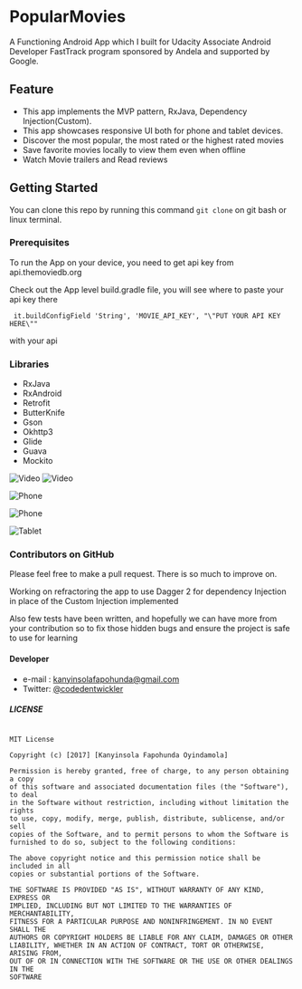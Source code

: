 # PopularMovies
A Functioning Android App which I built for Udacity Associate Android Developer FastTrack program sponsored by Andela and supported by Google. 

## Feature
* This app implements the MVP pattern, RxJava, Dependency Injection(Custom).
* This app showcases responsive UI both for phone and tablet devices.
* Discover the most popular, the most rated or the highest rated movies
* Save favorite movies locally to view them even when offline
* Watch Movie trailers and Read reviews


## Getting Started

You can clone this repo by running this command ``` git clone ``` on git bash or linux terminal.

### Prerequisites

To run the App on your device, you need to get api key from api.themoviedb.org

Check out the App level build.gradle file, you will see where to paste your api key there

```  it.buildConfigField 'String', 'MOVIE_API_KEY', "\"PUT YOUR API KEY HERE\"" ```

with your api 

### Libraries
* RxJava
* RxAndroid
* Retrofit
* ButterKnife
* Gson
* Okhttp3
* Glide
* Guava
* Mockito

![Video](https://cloud.githubusercontent.com/assets/18694890/26163185/cceec030-3b20-11e7-9565-89e326a67434.gif)
![Video](https://cloud.githubusercontent.com/assets/18694890/26163334/41326f78-3b21-11e7-8655-2f9d99d5fcf8.gif)

![Phone](https://cloud.githubusercontent.com/assets/18694890/26162310/48e480a6-3b1e-11e7-8898-f205141586c9.png)

![Phone](https://cloud.githubusercontent.com/assets/18694890/26162308/48e21b18-3b1e-11e7-97e7-a36a284581d2.png)

![Tablet](https://cloud.githubusercontent.com/assets/18694890/26162336/63c85a3c-3b1e-11e7-99b4-6a3cc78a8bbb.png)

### Contributors on GitHub
Please feel free to make a pull request. There is so much to improve on.

Working on refractoring the app to use Dagger 2 for dependency Injection in place of the Custom Injection implemented

Also few tests have been written, and hopefully we can have more from your contribution so to fix those hidden bugs and ensure the project is safe to use for learning

#### Developer
* e-mail : kanyinsolafapohunda@gmail.com
* Twitter: [@codedentwickler](https://twitter.com/codedentwickler "codedentwickler on twitter")


##### LICENSE

```

MIT License

Copyright (c) [2017] [Kanyinsola Fapohunda Oyindamola]

Permission is hereby granted, free of charge, to any person obtaining a copy
of this software and associated documentation files (the "Software"), to deal
in the Software without restriction, including without limitation the rights
to use, copy, modify, merge, publish, distribute, sublicense, and/or sell
copies of the Software, and to permit persons to whom the Software is
furnished to do so, subject to the following conditions:

The above copyright notice and this permission notice shall be included in all
copies or substantial portions of the Software.

THE SOFTWARE IS PROVIDED "AS IS", WITHOUT WARRANTY OF ANY KIND, EXPRESS OR
IMPLIED, INCLUDING BUT NOT LIMITED TO THE WARRANTIES OF MERCHANTABILITY,
FITNESS FOR A PARTICULAR PURPOSE AND NONINFRINGEMENT. IN NO EVENT SHALL THE
AUTHORS OR COPYRIGHT HOLDERS BE LIABLE FOR ANY CLAIM, DAMAGES OR OTHER
LIABILITY, WHETHER IN AN ACTION OF CONTRACT, TORT OR OTHERWISE, ARISING FROM,
OUT OF OR IN CONNECTION WITH THE SOFTWARE OR THE USE OR OTHER DEALINGS IN THE
SOFTWARE
```
